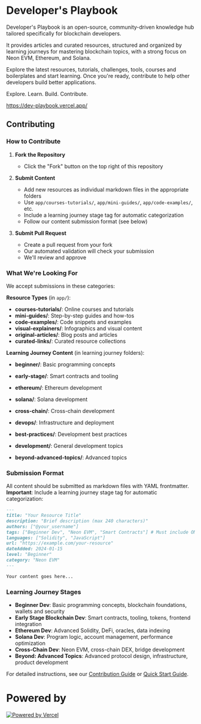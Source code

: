# Developer's Playbook

Developer's Playbook is an open-source, community-driven knowledge hub tailored specifically for blockchain developers. 

It provides articles and curated resources, structured and organized by learning journeys for mastering blockchain topics, with a strong focus on Neon EVM, Ethereum, and Solana.

Explore the latest resources, tutorials, challenges, tools, courses and boilerplates and start learning. Once you're ready, contribute to help other developers build better applications.

Explore. Learn. Build. Contribute.

https://dev-playbook.vercel.app/

## Contributing

### How to Contribute

1. **Fork the Repository**
   - Click the "Fork" button on the top right of this repository

2. **Submit Content**
   - Add new resources as individual markdown files in the appropriate folders
   - Use `app/courses-tutorials/`, `app/mini-guides/`, `app/code-examples/`, etc.
   - Include a learning journey stage tag for automatic categorization
   - Follow our content submission format (see below)

3. **Submit Pull Request**
   - Create a pull request from your fork
   - Our automated validation will check your submission
   - We'll review and approve

### What We're Looking For

We accept submissions in these categories:

**Resource Types** (in `app/`):
- **courses-tutorials/**: Online courses and tutorials
- **mini-guides/**: Step-by-step guides and how-tos
- **code-examples/**: Code snippets and examples
- **visual-explainers/**: Infographics and visual content
- **original-articles/**: Blog posts and articles
- **curated-links/**: Curated resource collections

**Learning Journey Content** (in learning journey folders):
- **beginner/**: Basic programming concepts
- **early-stage/**: Smart contracts and tooling
- **ethereum/**: Ethereum development
- **solana/**: Solana development
- **cross-chain/**: Cross-chain development

- **devops/**: Infrastructure and deployment
- **best-practices/**: Development best practices
- **development/**: General development topics
- **beyond-advanced-topics/**: Advanced topics

### Submission Format

All content should be submitted as markdown files with YAML frontmatter. **Important**: Include a learning journey stage tag for automatic categorization:

```markdown
---
title: "Your Resource Title"
description: "Brief description (max 240 characters)"
authors: ["@your_username"]
tags: ["Beginner Dev", "Neon EVM", "Smart Contracts"] # Must include ONE journey stage
languages: ["Solidity", "JavaScript"]
url: "https://example.com/your-resource"
dateAdded: 2024-01-15
level: "Beginner"
category: "Neon EVM"
---

Your content goes here...
```

### Learning Journey Stages

- **Beginner Dev**: Basic programming concepts, blockchain foundations, wallets and security
- **Early Stage Blockchain Dev**: Smart contracts, tooling, tokens, frontend integration
- **Ethereum Dev**: Advanced Solidity, DeFi, oracles, data indexing
- **Solana Dev**: Program logic, account management, performance optimization
- **Cross-Chain Dev**: Neon EVM, cross-chain DEX, bridge development
- **Beyond: Advanced Topics**: Advanced protocol design, infrastructure, product development

For detailed instructions, see our [Contribution Guide](./templates/contribution-guide.md) or [Quick Start Guide](./templates/quick-start-guide.md).

# Powered by

[![Powered by Vercel](https://www.datocms-assets.com/31049/1618983297-powered-by-vercel.svg "Powered by Vercel")](https://vercel.com/?utm_source=dev-playbook&utm_campaign=oss)
